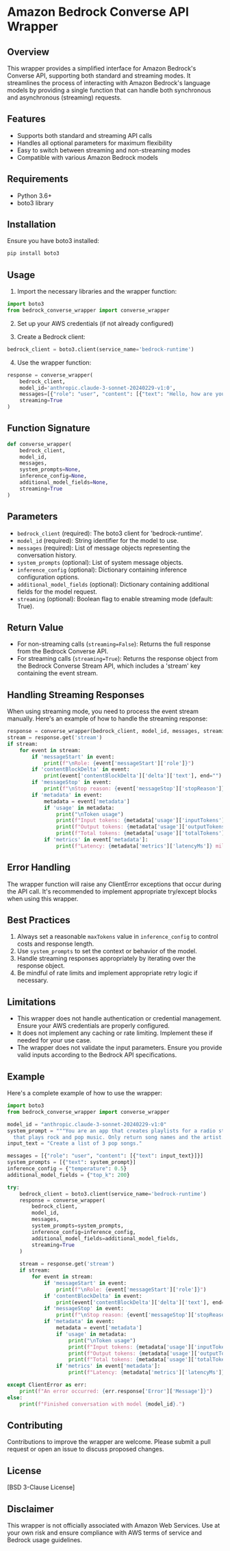 # Amazon Bedrock Converse API Wrapper

## Overview

This wrapper provides a simplified interface for Amazon Bedrock's Converse API, supporting both standard and streaming modes. It streamlines the process of interacting with Amazon Bedrock's language models by providing a single function that can handle both synchronous and asynchronous (streaming) requests.

## Features

- Supports both standard and streaming API calls
- Handles all optional parameters for maximum flexibility
- Easy to switch between streaming and non-streaming modes
- Compatible with various Amazon Bedrock models

## Requirements

- Python 3.6+
- boto3 library

## Installation

Ensure you have boto3 installed:

```bash
pip install boto3
```

## Usage

1. Import the necessary libraries and the wrapper function:

```python
import boto3
from bedrock_converse_wrapper import converse_wrapper
```

2. Set up your AWS credentials (if not already configured)

3. Create a Bedrock client:

```python
bedrock_client = boto3.client(service_name='bedrock-runtime')
```

4. Use the wrapper function:

```python
response = converse_wrapper(
    bedrock_client,
    model_id='anthropic.claude-3-sonnet-20240229-v1:0',
    messages=[{"role": "user", "content": [{"text": "Hello, how are you?"}]}],
    streaming=True
)
```

## Function Signature

```python
def converse_wrapper(
    bedrock_client,
    model_id,
    messages,
    system_prompts=None,
    inference_config=None,
    additional_model_fields=None,
    streaming=True
)
```

## Parameters

- `bedrock_client` (required): The boto3 client for 'bedrock-runtime'.
- `model_id` (required): String identifier for the model to use.
- `messages` (required): List of message objects representing the conversation history.
- `system_prompts` (optional): List of system message objects.
- `inference_config` (optional): Dictionary containing inference configuration options.
- `additional_model_fields` (optional): Dictionary containing additional fields for the model request.
- `streaming` (optional): Boolean flag to enable streaming mode (default: True).

## Return Value

- For non-streaming calls (`streaming=False`): Returns the full response from the Bedrock Converse API.
- For streaming calls (`streaming=True`): Returns the response object from the Bedrock Converse Stream API, which includes a 'stream' key containing the event stream.

## Handling Streaming Responses

When using streaming mode, you need to process the event stream manually. Here's an example of how to handle the streaming response:

```python
response = converse_wrapper(bedrock_client, model_id, messages, streaming=True)
stream = response.get('stream')
if stream:
    for event in stream:
        if 'messageStart' in event:
            print(f"\nRole: {event['messageStart']['role']}")
        if 'contentBlockDelta' in event:
            print(event['contentBlockDelta']['delta']['text'], end="")
        if 'messageStop' in event:
            print(f"\nStop reason: {event['messageStop']['stopReason']}")
        if 'metadata' in event:
            metadata = event['metadata']
            if 'usage' in metadata:
                print("\nToken usage")
                print(f"Input tokens: {metadata['usage']['inputTokens']}")
                print(f"Output tokens: {metadata['usage']['outputTokens']}")
                print(f"Total tokens: {metadata['usage']['totalTokens']}")
            if 'metrics' in event['metadata']:
                print(f"Latency: {metadata['metrics']['latencyMs']} milliseconds")
```

## Error Handling

The wrapper function will raise any ClientError exceptions that occur during the API call. It's recommended to implement appropriate try/except blocks when using this wrapper.

## Best Practices

1. Always set a reasonable `maxTokens` value in `inference_config` to control costs and response length.
2. Use `system_prompts` to set the context or behavior of the model.
3. Handle streaming responses appropriately by iterating over the response object.
4. Be mindful of rate limits and implement appropriate retry logic if necessary.

## Limitations

- This wrapper does not handle authentication or credential management. Ensure your AWS credentials are properly configured.
- It does not implement any caching or rate limiting. Implement these if needed for your use case.
- The wrapper does not validate the input parameters. Ensure you provide valid inputs according to the Bedrock API specifications.

## Example

Here's a complete example of how to use the wrapper:

```python
import boto3
from bedrock_converse_wrapper import converse_wrapper

model_id = "anthropic.claude-3-sonnet-20240229-v1:0"
system_prompt = """You are an app that creates playlists for a radio station
  that plays rock and pop music. Only return song names and the artist."""
input_text = "Create a list of 3 pop songs."

messages = [{"role": "user", "content": [{"text": input_text}]}]
system_prompts = [{"text": system_prompt}]
inference_config = {"temperature": 0.5}
additional_model_fields = {"top_k": 200}

try:
    bedrock_client = boto3.client(service_name='bedrock-runtime')
    response = converse_wrapper(
        bedrock_client,
        model_id,
        messages,
        system_prompts=system_prompts,
        inference_config=inference_config,
        additional_model_fields=additional_model_fields,
        streaming=True
    )
    
    stream = response.get('stream')
    if stream:
        for event in stream:
            if 'messageStart' in event:
                print(f"\nRole: {event['messageStart']['role']}")
            if 'contentBlockDelta' in event:
                print(event['contentBlockDelta']['delta']['text'], end="")
            if 'messageStop' in event:
                print(f"\nStop reason: {event['messageStop']['stopReason']}")
            if 'metadata' in event:
                metadata = event['metadata']
                if 'usage' in metadata:
                    print("\nToken usage")
                    print(f"Input tokens: {metadata['usage']['inputTokens']}")
                    print(f"Output tokens: {metadata['usage']['outputTokens']}")
                    print(f"Total tokens: {metadata['usage']['totalTokens']}")
                if 'metrics' in event['metadata']:
                    print(f"Latency: {metadata['metrics']['latencyMs']} milliseconds")

except ClientError as err:
    print(f"An error occurred: {err.response['Error']['Message']}")
else:
    print(f"Finished conversation with model {model_id}.")
```

## Contributing

Contributions to improve the wrapper are welcome. Please submit a pull request or open an issue to discuss proposed changes.

## License

[BSD 3-Clause License]

## Disclaimer

This wrapper is not officially associated with Amazon Web Services. Use at your own risk and ensure compliance with AWS terms of service and Bedrock usage guidelines.